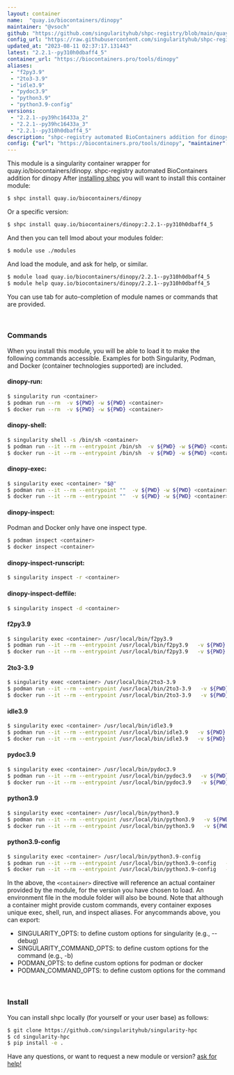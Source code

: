 ```yaml
---
layout: container
name:  "quay.io/biocontainers/dinopy"
maintainer: "@vsoch"
github: "https://github.com/singularityhub/shpc-registry/blob/main/quay.io/biocontainers/dinopy/container.yaml"
config_url: "https://raw.githubusercontent.com/singularityhub/shpc-registry/main/quay.io/biocontainers/dinopy/container.yaml"
updated_at: "2023-08-11 02:37:17.131443"
latest: "2.2.1--py310h0dbaff4_5"
container_url: "https://biocontainers.pro/tools/dinopy"
aliases:
 - "f2py3.9"
 - "2to3-3.9"
 - "idle3.9"
 - "pydoc3.9"
 - "python3.9"
 - "python3.9-config"
versions:
 - "2.2.1--py39hc16433a_2"
 - "2.2.1--py39hc16433a_3"
 - "2.2.1--py310h0dbaff4_5"
description: "shpc-registry automated BioContainers addition for dinopy"
config: {"url": "https://biocontainers.pro/tools/dinopy", "maintainer": "@vsoch", "description": "shpc-registry automated BioContainers addition for dinopy", "latest": {"2.2.1--py310h0dbaff4_5": "sha256:8069974cdc7b141e53de0e1df7fcc0a498fadcf38812d17c3ceb173fbe411836"}, "tags": {"2.2.1--py39hc16433a_2": "sha256:85e3affae795af461f9ad88366de17edc47fc2232a880d0f67bda2c9fbf28402", "2.2.1--py39hc16433a_3": "sha256:10ef99552ac308f0f45916c22cd24fe2a6b8f56bbf0ed7ad83e51c7ea950d081", "2.2.1--py310h0dbaff4_5": "sha256:8069974cdc7b141e53de0e1df7fcc0a498fadcf38812d17c3ceb173fbe411836"}, "docker": "quay.io/biocontainers/dinopy", "aliases": {"f2py3.9": "/usr/local/bin/f2py3.9", "2to3-3.9": "/usr/local/bin/2to3-3.9", "idle3.9": "/usr/local/bin/idle3.9", "pydoc3.9": "/usr/local/bin/pydoc3.9", "python3.9": "/usr/local/bin/python3.9", "python3.9-config": "/usr/local/bin/python3.9-config"}}
---
```


This module is a singularity container wrapper for quay.io/biocontainers/dinopy.
shpc-registry automated BioContainers addition for dinopy
After [installing shpc](#install) you will want to install this container module:


```bash
$ shpc install quay.io/biocontainers/dinopy
```

Or a specific version:

```bash
$ shpc install quay.io/biocontainers/dinopy:2.2.1--py310h0dbaff4_5
```

And then you can tell lmod about your modules folder:

```bash
$ module use ./modules
```

And load the module, and ask for help, or similar.

```bash
$ module load quay.io/biocontainers/dinopy/2.2.1--py310h0dbaff4_5
$ module help quay.io/biocontainers/dinopy/2.2.1--py310h0dbaff4_5
```

You can use tab for auto-completion of module names or commands that are provided.

<br>

### Commands

When you install this module, you will be able to load it to make the following commands accessible.
Examples for both Singularity, Podman, and Docker (container technologies supported) are included.

#### dinopy-run:

```bash
$ singularity run <container>
$ podman run --rm  -v ${PWD} -w ${PWD} <container>
$ docker run --rm  -v ${PWD} -w ${PWD} <container>
```

#### dinopy-shell:

```bash
$ singularity shell -s /bin/sh <container>
$ podman run --it --rm --entrypoint /bin/sh  -v ${PWD} -w ${PWD} <container>
$ docker run --it --rm --entrypoint /bin/sh  -v ${PWD} -w ${PWD} <container>
```

#### dinopy-exec:

```bash
$ singularity exec <container> "$@"
$ podman run --it --rm --entrypoint ""  -v ${PWD} -w ${PWD} <container> "$@"
$ docker run --it --rm --entrypoint ""  -v ${PWD} -w ${PWD} <container> "$@"
```

#### dinopy-inspect:

Podman and Docker only have one inspect type.

```bash
$ podman inspect <container>
$ docker inspect <container>
```

#### dinopy-inspect-runscript:

```bash
$ singularity inspect -r <container>
```

#### dinopy-inspect-deffile:

```bash
$ singularity inspect -d <container>
```


#### f2py3.9

```bash
$ singularity exec <container> /usr/local/bin/f2py3.9
$ podman run --it --rm --entrypoint /usr/local/bin/f2py3.9   -v ${PWD} -w ${PWD} <container> -c " $@"
$ docker run --it --rm --entrypoint /usr/local/bin/f2py3.9   -v ${PWD} -w ${PWD} <container> -c " $@"
```


#### 2to3-3.9

```bash
$ singularity exec <container> /usr/local/bin/2to3-3.9
$ podman run --it --rm --entrypoint /usr/local/bin/2to3-3.9   -v ${PWD} -w ${PWD} <container> -c " $@"
$ docker run --it --rm --entrypoint /usr/local/bin/2to3-3.9   -v ${PWD} -w ${PWD} <container> -c " $@"
```


#### idle3.9

```bash
$ singularity exec <container> /usr/local/bin/idle3.9
$ podman run --it --rm --entrypoint /usr/local/bin/idle3.9   -v ${PWD} -w ${PWD} <container> -c " $@"
$ docker run --it --rm --entrypoint /usr/local/bin/idle3.9   -v ${PWD} -w ${PWD} <container> -c " $@"
```


#### pydoc3.9

```bash
$ singularity exec <container> /usr/local/bin/pydoc3.9
$ podman run --it --rm --entrypoint /usr/local/bin/pydoc3.9   -v ${PWD} -w ${PWD} <container> -c " $@"
$ docker run --it --rm --entrypoint /usr/local/bin/pydoc3.9   -v ${PWD} -w ${PWD} <container> -c " $@"
```


#### python3.9

```bash
$ singularity exec <container> /usr/local/bin/python3.9
$ podman run --it --rm --entrypoint /usr/local/bin/python3.9   -v ${PWD} -w ${PWD} <container> -c " $@"
$ docker run --it --rm --entrypoint /usr/local/bin/python3.9   -v ${PWD} -w ${PWD} <container> -c " $@"
```


#### python3.9-config

```bash
$ singularity exec <container> /usr/local/bin/python3.9-config
$ podman run --it --rm --entrypoint /usr/local/bin/python3.9-config   -v ${PWD} -w ${PWD} <container> -c " $@"
$ docker run --it --rm --entrypoint /usr/local/bin/python3.9-config   -v ${PWD} -w ${PWD} <container> -c " $@"
```



In the above, the `<container>` directive will reference an actual container provided
by the module, for the version you have chosen to load. An environment file in the
module folder will also be bound. Note that although a container
might provide custom commands, every container exposes unique exec, shell, run, and
inspect aliases. For anycommands above, you can export:

 - SINGULARITY_OPTS: to define custom options for singularity (e.g., --debug)
 - SINGULARITY_COMMAND_OPTS: to define custom options for the command (e.g., -b)
 - PODMAN_OPTS: to define custom options for podman or docker
 - PODMAN_COMMAND_OPTS: to define custom options for the command

<br>

### Install

You can install shpc locally (for yourself or your user base) as follows:

```bash
$ git clone https://github.com/singularityhub/singularity-hpc
$ cd singularity-hpc
$ pip install -e .
```

Have any questions, or want to request a new module or version? [ask for help!](https://github.com/singularityhub/singularity-hpc/issues)